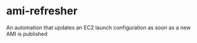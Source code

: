 # ami-refresher
An automation that updates an EC2 launch configuration as soon as a new AMI is published

